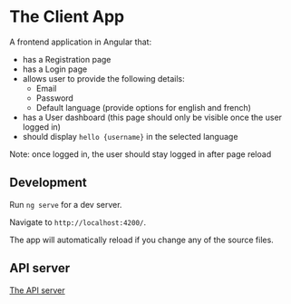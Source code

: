 # The Client App

A frontend application in Angular that:
- has a Registration page
- has a Login page
- allows user to provide the following details:
    - Email
    - Password
    - Default language (provide options for english and french)
- has a User dashboard (this page should only be visible once the user logged in)
- should display `hello {username}` in the selected language

Note: once logged in, the user should stay logged in after page reload

## Development

Run `ng serve` for a dev server. 

Navigate to `http://localhost:4200/`. 

The app will automatically reload if you change any of the source files.

## API server

[The API server](https://github.com/bortch/webserver_portfolio)